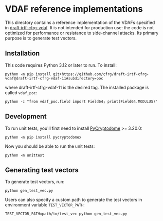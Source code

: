 # VDAF reference implementations

This directory contains a reference implementation of the VDAFs specified in
[draft-irtf-cfrg-vdaf](https://datatracker.ietf.org/doc/draft-irtf-cfrg-vdaf/).
It is not intended for production use: the code is not optimized for
performance or resistance to side-channel attacks. Its primary purpose is to
generate test vectors.

## Installation

This code requires Python 3.12 or later to run. To install:

```
python -m pip install git+https://github.com/cfrg/draft-irtf-cfrg-vdaf@draft-irtf-cfrg-vdaf-11#subdirectory=poc
```

where draft-irtf-cfrg-vdaf-11 is the desired tag. The installed package is called `vdaf_poc`:

```
python -c "from vdaf_poc.field import Field64; print(Field64.MODULUS)"
```

## Development

To run unit tests, you'll first need to install
[PyCryptodome](https://pycryptodome.readthedocs.io/en/latest/index.html) >=
3.20.0:

```
python -m pip install pycryptodomex
```

Now you should be able to run the unit tests:

```
python -m unittest
```

## Generating test vectors

To generate test vectors, run:

```
python gen_test_vec.py
```

Users can also specify a custom path to generate the test vectors in
environment variable `TEST_VECTOR_PATH`:

```
TEST_VECTOR_PATH=path/to/test_vec python gen_test_vec.py
```
